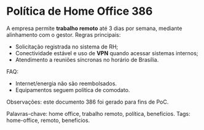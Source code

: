 # Política de Home Office 386

A empresa permite **trabalho remoto** até 3 dias por semana, mediante alinhamento com o gestor.
Regras principais:
- Solicitação registrada no sistema de RH;
- Conectividade estável e uso de **VPN** quando acessar sistemas internos;
- Atendimento a reuniões síncronas no horário de Brasília.

FAQ:
- Internet/energia não são reembolsados.
- Equipamentos seguem política de comodato.

Observações: este documento 386 foi gerado para fins de PoC.

Palavras-chave: home office, trabalho remoto, política, benefícios.
Tags: home-office, remoto, beneficios.
